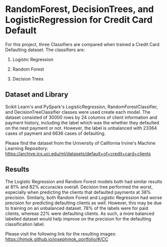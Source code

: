 # RandomForest, DecisionTrees, and LogisticRegression for Credit Card Default

For this project, three Classifiers are compared when trained a Credit Card Defaulting dataset. The classifiers are:

1) Logistic Regression

2) Random Forest 

3) Decision Trees

## Dataset and Library
Scikit Learn's and PySpark's LogisticRegression, RandomForestClassifier, and DecisionTreeClassifier classes were used create each model.
The dataset consisted of 30000 rows by 24 columns of client information and payment history, including the label which was the whether they defaulted on the next payment or not. However, the label is unbalanced with 23364 cases of payment and 6636 cases of defaulting.

Please find the dataset from the University of California Irvine's Machine Learning Repository: https://archive.ics.uci.edu/ml/datasets/default+of+credit+card+clients

## Results
The Logistic Regression and Random Forest models both had similar results at 81% and 82% accuracies overall. Decision tree performed the worst, especially when predicting the clients that defaulted payments at 38% precision. Similarly, both Random Forest and Logistic Regression had worse precision for predicting defaulting clients as well. However, this may be due to training on an unbalanced dataset. 78% of the labels were for paid clients, whereas 22% were defaulting clients. As such, a more balanced labelled dataset would help improve on the precision for the defaulting classification label.

Please visit the following link for the resulting images: https://hjmok.github.io/josephmok_portfolio/#/CC
